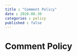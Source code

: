 ```yaml
---
title : "Comment Policy"
date : 2020.08.30
categories : policy
published : false
---
```


# Comment Policy
